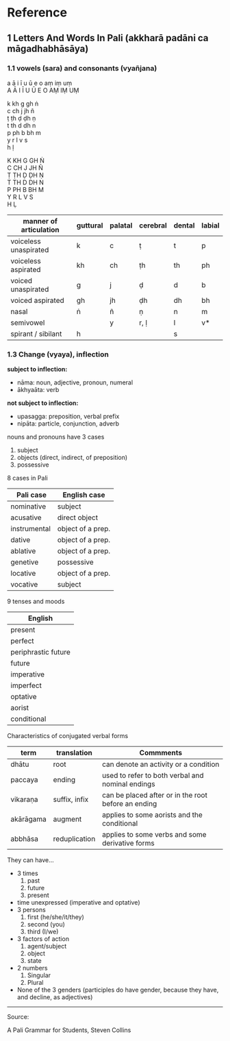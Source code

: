 # Reference

## 1 Letters And Words In Pali (akkharā padāni ca māgadhabhāsāya)

### 1.1 vowels (sara) and consonants (vyañjana)

a ā i ī u ū e o aṃ iṃ uṃ  
A Ā I Ī U Ū E O AṂ IṂ UṂ  

k kh g gh ṅ  
c ch j jh ñ  
ṭ ṭh ḍ ḍh ṇ  
t th d dh n  
p ph b bh m  
y r  l v  s  
h ḷ  

K KH G GH Ṅ  
C CH J JH Ñ  
Ṭ ṬH Ḍ ḌH Ṇ  
T TH D DH N  
P PH B BH M  
Y R  L V  S  
H Ḷ  

| manner of articulation  | guttural | palatal | cerebral | dental | labial |
|  ---                    |   ---    |   ---   |    ---   |  ---   |   ---  |
| voiceless unaspirated   |    k     |    c    |    ṭ     |   t    |    p   |
| voiceless aspirated     |    kh    |    ch   |    ṭh    |   th   |    ph  |
| voiced unaspirated      |    g     |    j    |    ḍ     |   d    |    b   |
| voiced aspirated        |    gh    |    jh   |    ḍh    |   dh   |    bh  |
| nasal                   |    ṅ     |    ñ    |    ṇ     |   n    |    m   |
| semivowel               |          |    y    |   r, ḷ   |   l    |    v*  |
| spirant / sibilant      |    h     |         |          |   s    |        |

### 1.3 Change (vyaya), inflection

**subject to inflection:**

- nāma:     noun, adjective, pronoun, numeral
- ākhyaāta: verb

**not subject to inflection:**

- upasagga: preposition, verbal prefix
- nipāta:   particle, conjunction, adverb


nouns and pronouns have 3 cases
  1. subject
  2. objects (direct, indirect, of preposition)
  3. possessive

8 cases in Pali

| Pali case    |   English case    |
|  ---         |    ---            |
| nominative   |  subject          |
| acusative    |  direct object    |
| instrumental |  object of a prep.|
| dative       |  object of a prep.|
| ablative     |  object of a prep.|
| genetive     |  possessive       |
| locative     |  object of a prep.|
| vocative     |  subject          |

9 tenses and moods

| English             |
|  ---                |
| present             |
| perfect             |
| periphrastic future |
| future              |
| imperative          |
| imperfect           |
| optative            |
| aorist              |
| conditional         |

Characteristics of conjugated verbal forms

| term           | translation     |  Commments                                          |
|  ---           |  ---            |  ---                                                |
| dhātu          | root            | can denote an activity or a condition               |
| paccaya        | ending          | used to refer to both verbal and nominal endings    |
| vikaraṇa       | suffix, infix   | can be placed after or in the root before an ending |
| akārāgama      | augment         | applies to some aorists and the conditional         |
| abbhāsa        | reduplication   | applies to some verbs and some derivative forms     |

They can have...

- 3 times
  1. past
  2. future 
  3. present
- time unexpressed (imperative and optative)
- 3 persons
  1. first (he/she/it/they)
  2. second (you)
  3. third (I/we)
- 3 factors of action
  1. agent/subject
  2. object
  3. state
- 2 numbers
  1. Singular
  2. Plural
- None of the 3 genders (participles do have gender, because they have, and decline, as adjectives)



---

Source:

A Pali Grammar for Students, Steven Collins